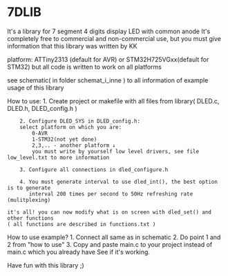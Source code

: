 # 7DLIB
It's a library for 7 segment 4 digits display LED with common anode
It's completely free to commercial and non-commercial use, but you must give information that this library was written by KK


platform: ATTiny2313 (default for AVR) or STM32H725VGxx(default for STM32) but all code is written to work on all platforms 

see schematic( in folder schemat_i_inne ) to all information of example usage of this library

How to use:
	1. Create project or makefile with all files from library( DLED.c, DLED.h, DLED_config.h )
    
    	2. Configure DLED_SYS in DLED_config.h:
		select platform on which you are:
			0-AVR 
			1-STM32(not yet done)
			2,3,.. - another platform ↓
			you must write by yourself low level drivers, see file low_level.txt to more information

    	3. Configure all connections in dled_configure.h

    	4. You must generate interval to use dled_int(), the best option is to generate 
    	   interval 200 times per second to 50Hz refreshing rate (mulitplexing)

    it's all! you can now modify what is on screen with dled_set() and other functions
    ( all functions are described in functions.txt )

How to use example?
	1. Connect all same as in schematic 
	2. Do point 1 and 2 from "how to use"
	3. Copy and paste main.c to your project instead of main.c which you already have
    See if it's working.
    
    
Have fun with this library ;)
